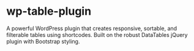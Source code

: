 # wp-table-plugin
A powerful WordPress plugin that creates responsive, sortable, and filterable tables using shortcodes. Built on the robust DataTables jQuery plugin with Bootstrap styling.
